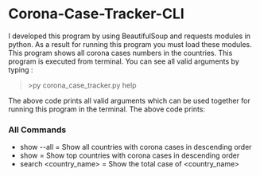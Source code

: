 # Corona-Case-Tracker-CLI
I developed this program by using BeautifulSoup and requests modules in python. As a result for running this program you must load these modules. This program shows  all corona cases numbers in the countries. This program is executed from terminal. You can see all valid arguments by typing : </br>
>\>py corona_case_tracker.py help </br>

The above code prints all valid arguments which can be used together for running this program in the terminal. The above code prints: </br>
### All Commands
* show --all =  Show all countries with corona cases in descending order
* show <number> = Show top <number> countries  with corona cases in descending order
* search <country_name> = Show the total case of <country_name>

